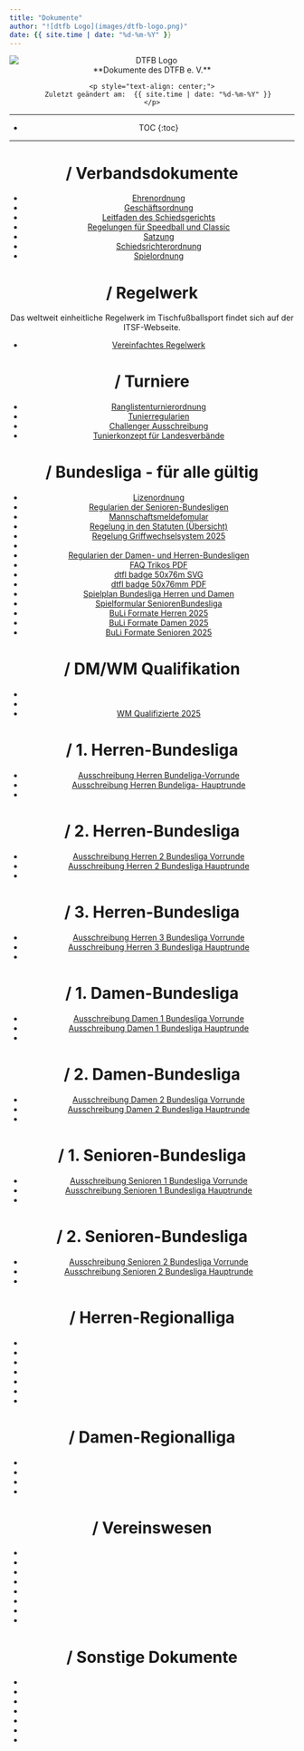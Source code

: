 ```yaml
---
title: "Dokumente"
author: "![dtfb Logo](images/dtfb-logo.png)"
date: {{ site.time | date: "%d-%m-%Y" }}
---
```

<div class="html-only" style="text-align: center;">
    <div class="title" style="text-align: center;">
        <img src="images/dtfb-logo.png" alt="DTFB Logo" style="display: block; margin: 0 auto;" />
        **Dokumente des DTFB e. V.**
    </div>

    <p style="text-align: center;">
       Zuletzt geändert am:  {{ site.time | date: "%d-%m-%Y" }}
    </p>

---

* TOC
{:toc}

---

# / Verbandsdokumente

- [Ehrenordnung](docs/ehrenordnung.md)
- [Geschäftsordnung](docs/geschaeftsordnung.md)
- [Leitfaden des Schiedsgerichts](docs/leitfaden_des_schiedsgerichts.md)
- [Regelungen für Speedball und Classic](docs/regelungen_fuer_speedball_und_classic.md)
- [Satzung](docs/satzung.md)
- [Schiedsrichterordnung](docs/schiedsrichterordnung.md)
- [Spielordnung](docs/spielordnung.md)


# / Regelwerk
Das weltweit einheitliche Regelwerk im Tischfußballsport findet sich auf der ITSF-Webseite.

- [Vereinfachtes Regelwerk](./assets/pdf/Regelwerk_vereinfacht.pdf)

# / Turniere

- [Ranglistenturnierordnung](docs/Ranglistenturnierordnung.md)
- [Tunierregularien](./assets/pdf/Turnierregularien.pdf)
- [Challenger Ausschreibung](./assets/pdf/Challenger_Ausschreibung_Vorlage.pdf)
- [Tunierkonzept für Landesverbände](./assets/pdf/Turnierkonzept_fr_Landesverbaende.pdf)

# / Bundesliga - für alle gültig

- [Lizenordnung](./docs/Lizenzordnung.md)
- [Regularien der Senioren-Bundesligen](./docs/Regularien_der_Senioren_Bundesligen.md)
- [Mannschaftsmeldefomular](./assets/pdf/Formular_Mannschaftsmeldung_2025.xlsx)
- [Regelung in den Statuten (Übersicht)](./assets/pdf/Regelungen.pdf)
- [Regelung Griffwechselsystem 2025](./assets/pdf/Regelung_Griffwechselsystem.pdf)
- [](./)
- [Regularien der Damen- und Herren-Bundesligen](./docs/Regularien_der_Damen_und_Herren_Bundesligen.md)
- [FAQ Trikos PDF](./assets/pdf/FAQ_Trikot.pdf)
- [dtfl badge 50x76m SVG](./assets/pdf/dtfl-badge-50x76mm.svg)
- [dtfl badge 50x76mm PDF](./assets/pdf/dtfl-badge-50x76mm.pdf)
- [Spielplan Bundesliga Herren und Damen](./assets/pdf/Bundesliga_Spielplan.pdf)
- [Spielformular SeniorenBundesliga](./assets/pdf/Spielformular_SeniorenBundesliga.pdf)
- [BuLi Formate Herren 2025](./assets/pdf/Bundesligen_Herren.pdf)
- [BuLi Formate Damen 2025](./assets/pdf/Bundesligen_Damen.pdf)
- [BuLi Formate Senioren 2025](./assets/pdf/Bundesligen_Senioren.pdf)

# / DM/WM Qualifikation

- [](./)
- [](./)
- [WM Qualifizierte 2025](./assets/pdf/WM_Qualifizierte_2025.pdf)

# / 1. Herren-Bundesliga

- [Ausschreibung Herren Bundeliga-Vorrunde](./assets/pdf/Ausschreibung_Herren_Bundesligen-Vorrunde.pdf)
- [Ausschreibung Herren Bundeliga- Hauptrunde](./assets/pdf/Ausschreibung_12Herren_Bundesliga-Hauptrunde.pdf)
- [](./)

# / 2. Herren-Bundesliga

- [Ausschreibung Herren 2 Bundesliga Vorrunde](./assets/pdf/Ausschreibung_Herren_2_Bundesligen-Vorrunde.pdf)
- [Ausschreibung Herren 2 Bundesliga Hauptrunde](./assets/pdf/Ausschreibung_2_Herren_Bundesliga-Hauptrunde.pdf)
- [](./)

# / 3. Herren-Bundesliga

- [Ausschreibung Herren 3 Bundesliga Vorrunde](./assets/pdf/Ausschreibung_3_Herren_Bundesligen-Vorrunde.pdf)
- [Ausschreibung Herren 3 Bundesliga Hauptrunde](./assets/pdf/Ausschreibung_3_Herren_Bundesliga-Hauptrunde.pdf)
- [](./)

# / 1. Damen-Bundesliga

- [Ausschreibung Damen 1 Bundesliga Vorrunde](./assets/pdf/Ausschreibung_1_Damen_Bundesligen-Vorrunde.pdf)
- [Ausschreibung Damen 1 Bundesliga Hauptrunde](./assets/pdf/Ausschreibung_Damen_1_Bundesligen-Hauptrunde.pdf)
- [](./)

# / 2. Damen-Bundesliga

- [Ausschreibung Damen 2 Bundesliga Vorrunde](./assets/pdf/Ausschreibung_2_Damen_Bundesligen-Vorrunde.pdf)
- [Ausschreibung Damen 2 Bundesliga Hauptrunde](./assets/pdf/Ausschreibung_2_Damen_Bundesligen-Hauptrunde.pdf)
- [](./)

# / 1. Senioren-Bundesliga

- [Ausschreibung Senioren 1 Bundesliga Vorrunde](./assets/pdf/Ausschreibung_1_Senioren_2025_Vorrunde.pdf)
- [Ausschreibung Senioren 1 Bundesliga Hauptrunde](./assets/pdf/Ausschreibung_1_Senioren_2025_Hauptrunde.pdf)
- [](./)

# / 2. Senioren-Bundesliga

- [Ausschreibung Senioren 2 Bundesliga Vorrunde](./assets/pdf/Ausschreibung_2_Senioren_2025_Vorrunde.pdf)
- [Ausschreibung Senioren 2 Bundesliga Hauptrunde](./assets/pdf/Ausschreibung_2_Senioren_2025_Hauptrunde.pdf)
- [](./)

# / Herren-Regionalliga

- [](./)
- [](./)
- [](./)
- [](./)
- [](./)
- [](./)
- [](./)

# / Damen-Regionalliga

- [](./)
- [](./)
- [](./)
- [](./)

# / Vereinswesen

- [](./)
- [](./)
- [](./)
- [](./)
- [](./)
- [](./)
- [](./)
- [](./)

# / Sonstige Dokumente

- [](./)
- [](./)
- [](./)
- [](./)
- [](./)
- [](./)
- [](./)

